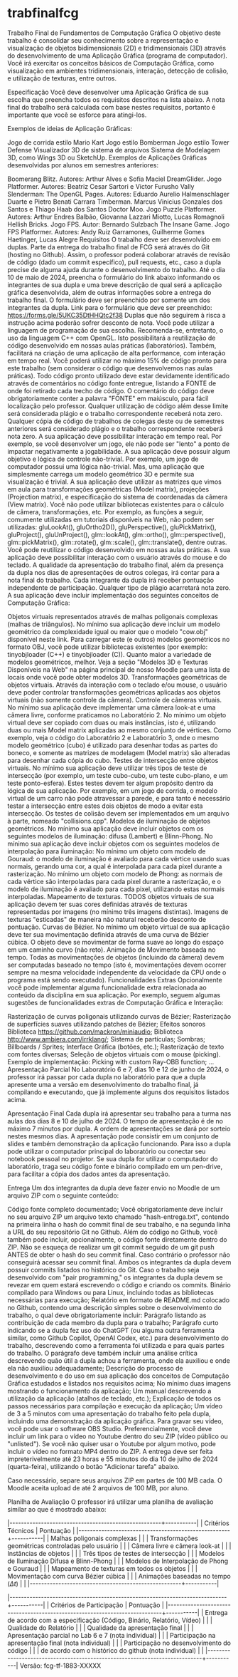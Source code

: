 # trabfinalfcg
Trabalho Final de Fundamentos de Computação Gráfica O objetivo deste trabalho é consolidar seu conhecimento sobre a representação e visualização de objetos bidimensionais (2D) e tridimensionais (3D) através do desenvolvimento de uma Aplicação Gráfica (programa de computador). Você irá exercitar os conceitos básicos de Computação Gráfica, como visualização em ambientes tridimensionais, interação, detecção de colisão, e utilização de texturas, entre outros.

Especificação
Você deve desenvolver uma Aplicação Gráfica de sua escolha que preencha todos os requisitos descritos na lista abaixo. A nota final do trabalho será calculada com base nestes requisitos, portanto é importante que você se esforce para atingi-los.

Exemplos de ideias de Aplicação Gráficas:

Jogo de corrida estilo Mario Kart
Jogo estilo Bomberman
Jogo estilo Tower Defense
Visualizador 3D de sistema de arquivos
Sistema de Modelagem 3D, como Wings 3D ou SketchUp.
Exemplos de Aplicações Gráficas desenvolvidas por alunos em semestres anteriores:

Boomerang Blitz. Autores: Arthur Alves e Sofia Maciel
DreamGlider. Jogo Platformer. Autores: Beatriz Cesar Sartori e Victor Furusho Vally
Slenderman: The OpenGL Pages. Autores: Eduardo Aurelio Halmenschlager Duarte e Pietro Benati Carrara
Timberman. Marcus Vinicius Gonzales dos Santos e Thiago Haab dos Santos
Doctor Moo. Jogo Puzzle Platformer. Autores: Arthur Endres Balbão, Giovanna Lazzari Miotto, Lucas Romagnoli
Hellish Bricks. Jogo FPS. Autor: Bernardo Sulzbach
The Insane Game. Jogo FPS Platformer. Autores: Andy Ruiz Garramones, Guilherme Gomes Haetinger, Lucas Alegre
Requisitos
O trabalho deve ser desenvolvido em duplas.
Parte da entrega do trabalho final de FCG será através do Git (hosting no Github). Assim, o professor poderá colaborar através de revisão de código (dado um commit específico), pull requests, etc., caso a dupla precise de alguma ajuda durante o desenvolvimento do trabalho.
Até o dia 10 de maio de 2024, preencha o formulário do link abaixo informando os integrantes de sua dupla e uma breve descrição de qual será a aplicação gráfica desenvolvida, além de outras informações sobre a entrega do trabalho final. O formulário deve ser preenchido por somente um dos integrantes da dupla.
Link para o formulário que deve ser preenchido: https://forms.gle/5UKC35DtHHQtc2f38
Duplas que não seguirem à risca a instrução acima poderão sofrer desconto de nota.
Você pode utilizar a linguagem de programação de sua escolha.
Recomenda-se, entretanto, o uso da linguagem C++ com OpenGL. Isto possibilitará a reutilização de código desenvolvido em nossas aulas práticas (laboratórios). Também, facilitará na criação de uma aplicação de alta performance, com interação em tempo real.
Você poderá utilizar no máximo 15% de código pronto para este trabalho (sem considerar o código que desenvolvemos nas aulas práticas).
Todo código pronto utilizado deve estar devidamente identificado através de comentários no código fonte entregue, listando a FONTE de onde foi retirado cada trecho de código. O comentário do código deve obrigatoriamente conter a palavra "FONTE" em maiúsculo, para fácil localização pelo professor.
Qualquer utilização de código além desse limite será considerada plágio e o trabalho correspondente receberá nota zero.
Qualquer cópia de código de trabalhos de colegas deste ou de semestres anteriores será considerado plágio e o trabalho correspondente receberá nota zero.
A sua aplicação deve possibilitar interação em tempo real.
Por exemplo, se você desenvolver um jogo, ele não pode ser "lento" a ponto de impactar negativamente a jogabilidade.
A sua aplicação deve possuir algum objetivo e lógica de controle não-trivial.
Por exemplo, um jogo de computador possui uma lógica não-trivial. Mas, uma aplicação que simplesmente carrega um modelo geométrico 3D e permite sua visualização é trivial.
A sua aplicação deve utilizar as matrizes que vimos em aula para transformações geométricas (Model matrix), projeções (Projection matrix), e especificação do sistema de coordenadas da câmera (View matrix).
Você não pode utilizar bibliotecas existentes para o cálculo de câmera, transformações, etc. Por exemplo, as funções a seguir, comumente utilizadas em tutoriais disponíveis na Web, não podem ser utilizadas:
gluLookAt(), gluOrtho2D(), gluPerspective(), gluPickMatrix(), gluProject(), gluUnProject(), glm::lookAt(), glm::ortho(), glm::perspective(), glm::pickMatrix(), glm::rotate(), glm::scale(), glm::translate(), dentre outras.
Você pode reutilizar o código desenvolvido em nossas aulas práticas.
A sua aplicação deve possibilitar interação com o usuário através do mouse e do teclado.
A qualidade da apresentação do trabalho final, além da presença da dupla nos dias de apresentações de outros colegas, irá contar para a nota final do trabalho. Cada integrante da dupla irá receber pontuação independente de participação. Qualquer tipo de plágio acarretará nota zero.
A sua aplicação deve incluir implementação dos seguintes conceitos de Computação Gráfica:

Objetos virtuais representados através de malhas poligonais complexas (malhas de triângulos).
No mínimo sua aplicação deve incluir um modelo geométrico da complexidade igual ou maior que o modelo "cow.obj" disponível neste link.
Para carregar este (e outros) modelos geométricos no formato OBJ, você pode utilizar bibliotecas existentes (por exemplo: tinyobjloader (C++) e tinyobjloader (C)).
Quanto maior a variedade de modelos geométricos, melhor. Veja a seção "Modelos 3D e Texturas Disponíveis na Web" na página principal de nosso Moodle para uma lista de locais onde você pode obter modelos 3D.
Transformações geométricas de objetos virtuais.
Através da interação com o teclado e/ou mouse, o usuário deve poder controlar transformações geométricas aplicadas aos objetos virtuais (não somente controle da câmera).
Controle de câmeras virtuais.
No mínimo sua aplicação deve implementar uma câmera look-at e uma câmera livre, conforme praticamos no Laboratório 2.
No mínimo um objeto virtual deve ser copiado com duas ou mais instâncias, isto é, utilizando duas ou mais Model matrix aplicadas ao mesmo conjunto de vértices.
Como exemplo, veja o código do Laboratório 2 e Laboratório 3, onde o mesmo modelo geométrico (cubo) é utilizado para desenhar todas as partes do boneco, e somente as matrizes de modelagem (Model matrix) são alteradas para desenhar cada cópia do cubo.
Testes de intersecção entre objetos virtuais.
No mínimo sua aplicação deve utilizar três tipos de teste de intersecção (por exemplo, um teste cubo-cubo, um teste cubo-plano, e um teste ponto-esfera).
Estes testes devem ter algum propósito dentro da lógica de sua aplicação.
Por exemplo, em um jogo de corrida, o modelo virtual de um carro não pode atravessar a parede, e para tanto é necessário testar a intersecção entre estes dois objetos de modo a evitar esta intersecção.
Os testes de colisão devem ser implementados em um arquivo à parte, nomeado "collisions.cpp".
Modelos de iluminação de objetos geométricos.
No mínimo sua aplicação deve incluir objetos com os seguintes modelos de iluminação: difusa (Lambert) e Blinn-Phong.
No mínimo sua aplicação deve incluir objetos com os seguintes modelos de interpolação para iluminação:
No mínimo um objeto com modelo de Gouraud: o modelo de iluminação é avaliado para cada vértice usando suas normais, gerando uma cor, a qual é interpolada para cada pixel durante a rasterização.
No mínimo um objeto com modelo de Phong: as normais de cada vértice são interpoladas para cada pixel durante a rasterização, e o modelo de iluminação é avaliado para cada pixel, utilizando estas normais interpoladas.
Mapeamento de texturas.
TODOS objetos virtuais de sua aplicação devem ter suas cores definidas através de texturas representadas por imagens (no mínimo três imagens distintas).
Imagens de texturas "esticadas" de maneira não natural receberão desconto de pontuação.
Curvas de Bézier.
No mínimo um objeto virtual de sua aplicação deve ter sua movimentação definida através de uma curva de Bézier cúbica. O objeto deve se movimentar de forma suave ao longo do espaço em um caminho curvo (não reto).
Animação de Movimento baseada no tempo.
Todas as movimentações de objetos (incluindo da câmera) devem ser computadas baseado no tempo (isto é, movimentações devem ocorrer sempre na mesma velocidade independente da velocidade da CPU onde o programa está sendo executado).
Funcionalidades Extras
Opcionalmente você pode implementar alguma funcionalidade extra relacionada ao conteúdo da disciplina em sua aplicação. Por exemplo, seguem algumas sugestões de funcionalidades extras de Computação Gráfica e Interação:

Rasterização de curvas poligonais utilizando curvas de Bézier;
Rasterização de superfícies suaves utilizando patches de Bézier;
Efeitos sonoros
Biblioteca https://github.com/mackron/miniaudio;
Biblioteca http://www.ambiera.com/irrklang/;
Sistema de partículas;
Sombras;
Billboards / Sprites;
Interface Gráfica (botões, etc.);
Rasterização de texto com fontes diversas;
Seleção de objetos virtuais com o mouse (picking). Exemplo de implementação: Picking with custom Ray-OBB function;
<sua ideia aqui>...
Apresentação Parcial
No Laboratório 6 e 7, dias 10 e 12 de junho de 2024, o professor irá passar por cada dupla no laboratório para que a dupla apresente uma a versão em desenvolvimento do trabalho final, já compilando e executando, que já implemente alguns dos requisitos listados acima.

Apresentação Final
Cada dupla irá apresentar seu trabalho para a turma nas aulas dos dias 8 e 10 de julho de 2024. O tempo de apresentação é de no máximo 7 minutos por dupla. A ordem de apresentações se dará por sorteio nestes mesmos dias. A apresentação pode consistir em um conjunto de slides e também demonstração da aplicação funcionando. Para isso a dupla pode utilizar o computador principal do laboratório ou conectar seu notebook pessoal no projetor. Se sua dupla for utilizar o computador do laboratório, traga seu código fonte e binário compilado em um pen-drive, para facilitar a cópia dos dados antes da apresentação.

Entrega
Um dos integrantes da dupla deve fazer envio no Moodle de um arquivo ZIP com o seguinte conteúdo:

Código fonte completo documentado;
Você obrigatoriamente deve incluir no seu arquivo ZIP um arquivo texto chamado "hash-entrega.txt", contendo na primeira linha o hash do commit final de seu trabalho, e na segunda linha a URL do seu repositório Git no Github. Além do código no Github, você também pode incluir, opcionalmente, o código fonte diretamente dentro do ZIP.
Não se esqueça de realizar um git commit seguido de um git push ANTES de obter o hash do seu commit final. Caso contrário o professor não conseguirá acessar seu commit final.
Ambos os integrantes da dupla devem possuir commits listados no histórico do Git. Caso o trabalho seja desenvolvido com "pair programming," os integrantes da dupla devem se revezar em quem estará escrevendo o código e criando os commits.
Binário compilado para Windows ou para Linux, incluindo todas as bibliotecas necessárias para execução;
Relatório em formato de README.md colocado no Github, contendo uma descrição simples sobre o desenvolvimento do trabalho, o qual deve obrigatoriamente incluir:
Parágrafo listando as contribuição de cada membro da dupla para o trabalho;
Parágrafo curto indicando se a dupla fez uso do ChatGPT (ou alguma outra ferramenta similar, como Github Copilot, OpenAI Codex, etc.) para desenvolvimento do trabalho, descrevendo como a ferramenta foi utilizada e para quais partes do trabalho. O parágrafo deve também incluir uma análise crítica descrevendo quão útil a dupla achou a ferramenta, onde ela auxiliou e onde ela não auxiliou adequadamente;
Descrição do processo de desenvolvimento e do uso em sua aplicação dos conceitos de Computação Gráfica estudados e listados nos requisitos acima;
No mínimo duas imagens mostrando o funcionamento da aplicação;
Um manual descrevendo a utilização da aplicação (atalhos de teclado, etc.);
Explicação de todos os passos necessários para compilação e execução da aplicação;
Um vídeo de 3 a 5 minutos com uma apresentação do trabalho feito pela dupla, incluindo uma demonstração da aplicação gráfica. Para gravar seu vídeo, você pode usar o software OBS Studio. Preferencialmente, você deve incluir um link para o vídeo no Youtube dentro do seu ZIP (vídeo público ou "unlisted"). Se você não quiser usar o Youtube por algum motivo, pode incluir o vídeo no formato MP4 dentro do ZIP.
A entrega deve ser feita impreterivelmente até 23 horas e 55 minutos do dia 10 de julho de 2024 (quarta-feira), utilizando o botão "Adicionar tarefa" abaixo.

Caso necessário, separe seus arquivos ZIP em partes de 100 MB cada. O Moodle aceita upload de até 2 arquivos de 100 MB, por aluno.

Planilha de Avaliação
O professor irá utilizar uma planilha de avaliação similar ao que é mostrado abaixo:

|-----------------------------------------------------+-----------|
| Critérios Técnicos                                  | Pontuação |
|-----------------------------------------------------+-----------|
| Malhas poligonais complexas                         |           |
| Transformações geométricas controladas pelo usuário |           |
| Câmera livre e câmera look-at                       |           |
| Instâncias de objetos                               |           |
| Três tipos de testes de intersecção                 |           |
| Modelos de Iluminação Difusa e Blinn-Phong          |           |
| Modelos de Interpolação de Phong e Gouraud          |           |
| Mapeamento de texturas em todos os objetos          |           |
| Movimentação com curva Bézier cúbica                |           |
| Animações baseadas no tempo ($\Delta t$)            |           |
|-----------------------------------------------------+-----------|

|----------------------------------------------------------------------------+-----------|
| Critérios de Participação                                                  | Pontuação |
|----------------------------------------------------------------------------+-----------|
| Entrega de acordo com a especificação (Código, Binário, Relatório, Vídeo)  |           |
| Qualidade do Relatório                                                     |           |
| Qualidade da apresentação final                                            |           |
| Apresentação parcial no Lab 6 e 7 (nota individual)                        |           |
| Participação na apresentação final (nota individual)                       |           |
| Participação no desenvolvimento do código                                  |           |
|   de acordo com o histórico do github (nota individual)                    |           |
|----------------------------------------------------------------------------+-----------|
Versão: fcg-tf-1883-XXXXX
